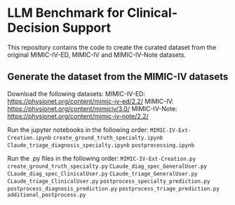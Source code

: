 # LLM Benchmark for Clinical-Decision Support
This repository contains the code to create the curated dataset from the original MIMIC-IV-ED, MIMIC-IV and MIMIC-IV-Note datasets.

## Generate the dataset from the MIMIC-IV datasets
Download the following datasets:
MIMIC-IV-ED: https://physionet.org/content/mimic-iv-ed/2.2/
MIMIC-IV: https://physionet.org/content/mimiciv/3.0/
MIMIC-IV-Note: https://physionet.org/content/mimic-iv-note/2.2/

Run the jupyter notebooks in the following order:
```MIMIC-IV-Ext-Creation.ipynb```
```create_ground_truth_specialty.ipynb```
```Claude_triage_diagnosis_specialty.ipynb```
```postprocessing.ipynb```

Run the .py files in the following order:
```MIMIC-IV-Ext-Creation.py```
```create_ground_truth_specialty.py```
```CLaude_diag_spec_GeneralUser.py```
```CLaude_diag_spec_ClinicalUser.py```
```CLaude_triage_GeneralUser.py```
```CLaude_triage_ClinicalUser.py```
```postprocess_specialty_prediction.py```
```postprocess_diagnosis_prediction.py```
```postprocess_triage_prediction.py```
```additional_postprocess.py```
